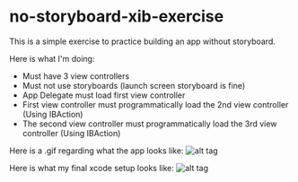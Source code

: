 # no-storyboard-xib-exercise
This is a simple exercise to practice building an app without storyboard.

Here is what I'm doing:

* Must have 3 view controllers
* Must not use storyboards (launch screen storyboard is fine)
* App Delegate must load first view controller
* First view controller must programmatically load the 2nd view controller (Using IBAction)
* The second view controller must programmatically load the 3rd view controller (Using IBAction)


Here is a .gif regarding what the app looks like:
![alt tag](http://mccoygames.com/wp-content/uploads/2016/07/ezgif-3673844768.gif)


Here is what my final xcode setup looks like:
![alt tag](http://mccoygames.com/wp-content/uploads/2016/07/Screen-Shot-2016-07-07-at-11.14.38-PM.png)
